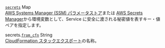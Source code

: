 <div class="separator"></div>

<a id="secrets" href="#secrets" class="field">`secrets`</a> <span class="type">Map</span>  
[AWS Systems Manager (SSM) パラメータストア](https://docs.aws.amazon.com/ja_jp/systems-manager/latest/userguide/systems-manager-parameter-store.html)または [AWS Secrets Manager](https://docs.aws.amazon.com/ja_jp/secretsmanager/latest/userguide/intro.html)から環境変数として、Service に安全に渡される秘密値を表すキー・値ペアを指定します。

<span class="parent-field">secrets.</span><a id="secrets-from-cfn" href="#secrets-from-cfn" class="field">`from_cfn`</a> <span class="type">String</span>  
[CloudFormation スタックエクスポート](https://docs.aws.amazon.com/ja_jp/AWSCloudFormation/latest/UserGuide/using-cfn-stack-exports.html)の名称。
